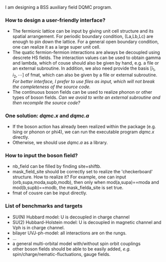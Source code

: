 I am designing a BSS auxiliary field DQMC program.

### How to design a user-friendly interface?

+ The fermionic lattice can be input by giving unit cell structure and its spatial arrangement. For periodic boundary condition, (La,Lb,Lc) are enough to pin down the lattice. For a general open boundary condition, one can realize it as a large super unit cell. 
+ The quatic fermion-fermion interactions are always be decoupled using descrete HS fields. The interaction values can be used to obtain gamma and lambda, which of couse should also be given by hand, e.g. a file or an external subroutine. In addition, we also need provide the basis $[i_1,i_2,\cdots]$ of fmat, which can also be given by a file or external subroutine. *For better interface, I prefer to use files as input, which will not break the completeness of the source code.*
+ The continuous boson fields can be used to realize phonon or other types of boson fields. *Can we avoid to write an external subroutine and then recompile the source code?*

### One solution: *dqmc.x* and *dqmc.a*
+ If the boson action has already been realized within the package (e.g. Ising or phonon or phi4), we can run the executable program *dqmc.x* directly. 
+ Otherwise, we should use *dqmc.a* as a library.

### How to input the boson field?
+ nb_field can be filled by finding site+shiftb. 
+ mask_field_site should be correctly set to realize the 'checkerboard' structure. How to realize it? For example, one can input (orb,supa,moda,supb,modb), then only when mod(a,supa)==moda and mod(b,supb)==modb, the mask_fielda_site is set true.
+ fmat of cousre can be input directly.

### List of benchmarks and targets

+ SU(N) Hubbard model: U is decoupled in charge channel
+ SU(2) Hubbard-Holstein model: U is decoupled in magnetic channel and Vph is in charge channel.
+ bilayer UVJ-ph-model: all interactions are on the rungs.
+ ...
+ a general multi-orbital model with/without spin orbit couplings
+ other boson fields should be able to be easily added, *e.g.* spin/charge/nematic-fluctuations, gauge fields. 

